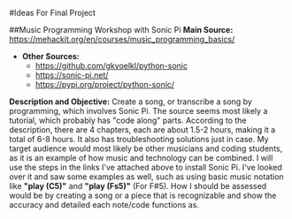 #Ideas For Final Project

##Music Programming Workshop with Sonic Pi
**Main Source:** https://mehackit.org/en/courses/music_programming_basics/
  - **Other Sources:**
    - https://github.com/gkvoelkl/python-sonic
    - https://sonic-pi.net/
    - https://pypi.org/project/python-sonic/


**Description and Objective:** Create a song, or transcribe a song by programming, which involves Sonic Pi. The source seems most likely a tutorial, which probably has "code along" parts. According to the description, there are 4 chapters, each are about 1.5-2 hours, making it a total of 6-8 hours. It also has troubleshooting solutions just in case. My target audience would most likely be other musicians and coding students, as it is an example of how music and technology can be combined. I will use the steps in the links I've attached above to install Sonic Pi. I've looked over it and saw some examples as well, such as using basic music notation like **"play (C5)"** and **"play (Fs5)"** (For F#5). How I should be assessed would be by creating a song or a piece that is recognizable and show the accuracy and detailed each note/code functions as.
